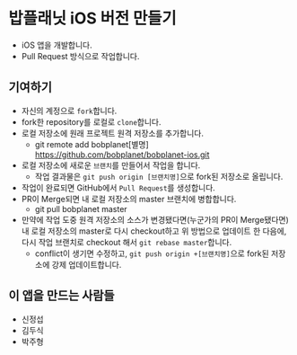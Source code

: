 # 밥플래닛 iOS 버전 만들기

* iOS 앱을 개발합니다.
* Pull Request 방식으로 작업합니다.

## 기여하기
* 자신의 계정으로 `fork`합니다.
* fork한 repository를 로컬로 `clone`합니다.
* 로컬 저장소에 원래 프로젝트 원격 저장소를 추가합니다.
  * git remote add bobplanet[별명] https://github.com/bobplanet/bobplanet-ios.git
* 로컬 저장소에 새로운 `브랜치`를 만들어서 작업을 합니다.
  * 작업 결과물은 `git push origin [브랜치명]`으로 fork된 저장소로 올립니다.
* 작업이 완료되면 GitHub에서 `Pull Request`를 생성합니다.
* PR이 Merge되면 내 로컬 저장소의 master 브랜치에 병합합니다.
  * git pull bobplanet master
* 만약에 작업 도중 원격 저장소의 소스가 변경됐다면(누군가의 PR이 Merge됐다면)
  내 로컬 저장소의 master로 다시 checkout하고 위 방법으로 업데이트 한 다음에,
  다시 작업 브랜치로 checkout 해서 `git rebase master`합니다.
  * conflict이 생기면 수정하고, `git push origin +[브랜치명]`으로 fork된 저장소에 강제 업데이트합니다.

## 이 앱을 만드는 사람들
- 신정섭
- 김두식
- 박주형